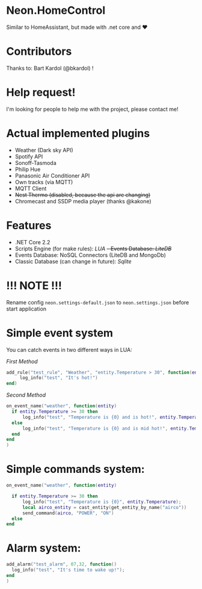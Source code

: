 ﻿# Neon.HomeControl
Similar to HomeAssistant, but made with .net core and ❤️

# Contributors
Thanks to: Bart Kardol (@bkardol) !

# Help request!
I'm looking for people to help me with the project, please contact me!


# Actual implemented plugins
- Weather (Dark sky API)
- Spotify API
- Sonoff-Tasmoda
- Philip Hue
- Panasonic Air Conditioner API
- Own tracks (via MQTT)
- MQTT Client
- ~~Nest Thermo (disabled, because the api are changing)~~
- Chromecast and SSDP media player (thanks @kakone)

# Features
 - .NET Core 2.2 
 - Scripts Engine (for make rules): *LUA*
 ~~- Events Database: *LiteDB*~~
 - Events Database: NoSQL Connectors (LiteDB and MongoDb)
 - Classic Database (can change in future): *Sqlite*

# !!! NOTE !!!
Rename config `neon.settings-default.json` to `neon.settings.json` before start application



# Simple event system
You can catch events in two different ways in LUA:

_First Method_

```lua
add_rule("test_rule", "Weather", "entity.Temperature > 30", function(entity) 
     log_info("test", "It's hot!")
end)
```

_Second Method_

```lua
on_event_name("weather", function(entity)
  if entity.Temperature >= 30 then
      log_info("test", "Temperature is {0} and is hot!", entity.Temperature);
  else
      log_info("test", "Temperature is {0} and is mid hot!", entity.Temperature);
  end
end
)
```

# Simple commands system:

```lua
on_event_name("weather", function(entity)

  if entity.Temperature >= 30 then
      log_info("test", "Temperature is {0}", entity.Temperature);
      local airco_entity = cast_entity(get_entity_by_name("airco"))
      send_command(airco, "POWER", "ON")
  else      
end
```

# Alarm system:

```lua
add_alarm("test_alarm", 07,32, function()
  log_info("test", "It's time to wake up!");
end
)
```